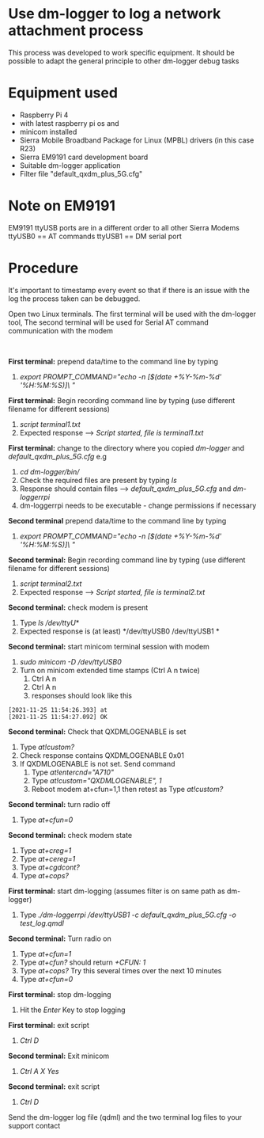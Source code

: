 # Use dm-logger to log a network attachment process

This process was developed to work specific equipment. It should be possible to adapt the general principle to other dm-logger debug tasks

# Equipment used
* Raspberry Pi 4 
* with latest raspberry pi os and 
* minicom installed
* Sierra Mobile Broadband Package for Linux (MPBL) drivers (in this case R23)
* Sierra EM9191 card development board
* Suitable dm-logger application
* Filter file "default_qxdm_plus_5G.cfg"

# Note on EM9191
EM9191 ttyUSB ports are in a different order to all other Sierra Modems
ttyUSB0 == AT commands
ttyUSB1 == DM serial port


# Procedure

It's important to timestamp every event so that if there is an issue with the log the process taken can be debugged.

Open two Linux terminals. The first terminal will be used with the dm-logger tool,
The second terminal will be used for Serial AT command communication with the modem 

<BR>


**First terminal:** prepend data/time to the command line by typing
1. *export PROMPT_COMMAND="echo -n \[\$(date +%Y-%m-%d' '%H:%M:%S)\]\ "*

**First terminal:** Begin recording command line by typing (use different filename for different sessions) 
1. *script terminal1.txt* 
1. Expected response --> *Script started, file is terminal1.txt* 

**First terminal:** change to the directory where you copied *dm-logger* and *default_qxdm_plus_5G.cfg* e.g 
1. *cd dm-logger/bin/*
1. Check the required files are present by typing *ls*
1. Response should contain files --> *default_qxdm_plus_5G.cfg* and *dm-loggerrpi* 
1. dm-loggerrpi needs to be executable - change permissions if necessary  


    

**Second terminal** prepend data/time to the command line by typing
1. *export PROMPT_COMMAND="echo -n \[\$(date +%Y-%m-%d' '%H:%M:%S)\]\ "*
    
**Second terminal:** Begin recording command line by typing (use different filename for different sessions) 
1. *script terminal2.txt* 
1. Expected response --> *Script started, file is terminal2.txt* 

**Second  terminal:** check modem is present 
 1. Type *ls /dev/ttyU** 
 1. Expected response is (at least) */dev/ttyUSB0  /dev/ttyUSB1 * 
    
**Second terminal:** start minicom terminal session with modem 
1. *sudo minicom -D /dev/ttyUSB0* 
1. Turn on minicom extended time stamps (Ctrl A n twice) 
    1. Ctrl A n
    1. Ctrl A n 
    1. responses should look like this
```
[2021-11-25 11:54:26.393] at
[2021-11-25 11:54:27.092] OK
```
**Second terminal:** Check that QXDMLOGENABLE is set  
1. Type *at!custom?* 
1. Check response contains QXDMLOGENABLE 0x01    
1. If QXDMLOGENABLE is not set. Send command 
    1. Type *at!entercnd="A710"*
    1. Type *at!custom="QXDMLOGENABLE", 1*
    1. Reboot modem at+cfun=1,1 then retest as Type *at!custom?* 

**Second terminal:** turn radio off
1. Type *at+cfun=0*
    
**Second terminal:** check modem state
1. Type *at+creg=1*
1. Type *at+cereg=1*    
1. Type *at+cgdcont?*
1. Type *at+cops?*
    
**First terminal:** start dm-logging (assumes filter is on same path as dm-logger)
1. Type *./dm-loggerrpi /dev/ttyUSB1 -c default_qxdm_plus_5G.cfg -o test_log.qmdl*    

**Second terminal:** Turn radio on
1. Type *at+cfun=1*
1. Type *at+cfun?* should return *+CFUN: 1*
1. Type *at+cops?*  Try this several times over the next 10 minutes
1. Type *at+cfun=0*
    
**First terminal:** stop dm-logging
1. Hit the *Enter* Key to stop logging
    
**First terminal:** exit script
1. *Ctrl D*
    
**Second terminal:** Exit minicom
1. *Ctrl A X Yes* 

**Second terminal:** exit script
1. *Ctrl D*

 
Send the dm-logger log file (qdml) and the two terminal log files to your support contact
    
 
    
    



